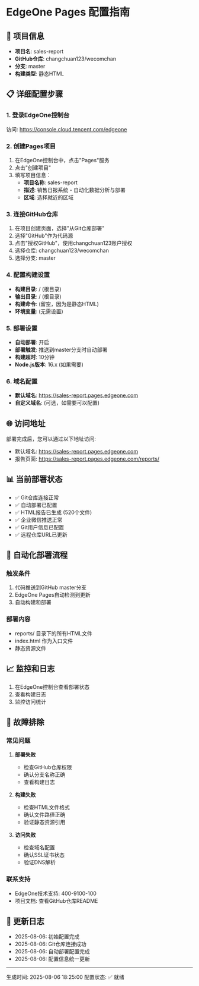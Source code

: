 # EdgeOne Pages 配置指南

## 🎯 项目信息
- **项目名**: sales-report
- **GitHub仓库**: changchuan123/wecomchan
- **分支**: master
- **构建类型**: 静态HTML

## 📋 详细配置步骤

### 1. 登录EdgeOne控制台
访问: https://console.cloud.tencent.com/edgeone

### 2. 创建Pages项目
1. 在EdgeOne控制台中，点击"Pages"服务
2. 点击"创建项目"
3. 填写项目信息：
   - **项目名称**: sales-report
   - **描述**: 销售日报系统 - 自动化数据分析与部署
   - **区域**: 选择就近的区域

### 3. 连接GitHub仓库
1. 在项目创建页面，选择"从Git仓库部署"
2. 选择"GitHub"作为代码源
3. 点击"授权GitHub"，使用changchuan123账户授权
4. 选择仓库: changchuan123/wecomchan
5. 选择分支: master

### 4. 配置构建设置
- **构建目录**: / (根目录)
- **输出目录**: / (根目录)
- **构建命令**: (留空，因为是静态HTML)
- **环境变量**: (无需设置)

### 5. 部署设置
- **自动部署**: 开启
- **部署触发**: 推送到master分支时自动部署
- **构建超时**: 10分钟
- **Node.js版本**: 16.x (如果需要)

### 6. 域名配置
- **默认域名**: https://sales-report.pages.edgeone.com
- **自定义域名**: (可选，如需要可以配置)

## 🌐 访问地址
部署完成后，您可以通过以下地址访问:
- 默认域名: https://sales-report.pages.edgeone.com
- 报告页面: https://sales-report.pages.edgeone.com/reports/

## 📊 当前部署状态
- ✅ Git仓库连接正常
- ✅ 自动部署已配置
- ✅ HTML报告已生成 (520个文件)
- ✅ 企业微信推送正常
- ✅ Git用户信息已配置
- ✅ 远程仓库URL已更新

## 🔧 自动化部署流程

### 触发条件
1. 代码推送到GitHub master分支
2. EdgeOne Pages自动检测到更新
3. 自动构建和部署

### 部署内容
- reports/ 目录下的所有HTML文件
- index.html 作为入口文件
- 静态资源文件

## 📈 监控和日志
1. 在EdgeOne控制台查看部署状态
2. 查看构建日志
3. 监控访问统计

## 🚨 故障排除

### 常见问题
1. **部署失败**
   - 检查GitHub仓库权限
   - 确认分支名称正确
   - 查看构建日志

2. **构建失败**
   - 检查HTML文件格式
   - 确认文件路径正确
   - 验证静态资源引用

3. **访问失败**
   - 检查域名配置
   - 确认SSL证书状态
   - 验证DNS解析

### 联系支持
- EdgeOne技术支持: 400-9100-100
- 项目文档: 查看GitHub仓库README

## 📝 更新日志
- 2025-08-06: 初始配置完成
- 2025-08-06: Git仓库连接成功
- 2025-08-06: 自动部署配置完成
- 2025-08-06: 配置信息统一更新

---
生成时间: 2025-08-06 18:25:00
配置状态: ✅ 就绪
